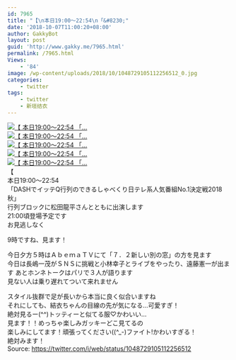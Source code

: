 ```yaml
---
id: 7965
title: "【\n本日19:00～22:54\n「&#8230;"
date: '2018-10-07T11:00:20+08:00'
author: GakkyBot
layout: post
guid: 'http://www.gakky.me/7965.html'
permalink: /7965.html
Views:
    - '84'
image: /wp-content/uploads/2018/10/1048729105112256512_0.jpg
categories:
    - twitter
tags:
    - twitter
    - 新垣结衣
---
```


[![【
本日19:00～22:54
「...](http://www.yui-aragaki.org/wp-content/uploads/2018/10/1048729105112256512_0.jpg)](http://www.yui-aragaki.org/wp-content/uploads/2018/10/1048729105112256512_0.jpg)  
[![【
本日19:00～22:54
「...](http://www.yui-aragaki.org/wp-content/uploads/2018/10/1048729105112256512_1.jpg)](http://www.yui-aragaki.org/wp-content/uploads/2018/10/1048729105112256512_1.jpg)  
[![【
本日19:00～22:54
「...](http://www.yui-aragaki.org/wp-content/uploads/2018/10/1048729105112256512_2.jpg)](http://www.yui-aragaki.org/wp-content/uploads/2018/10/1048729105112256512_2.jpg)  
[![【
本日19:00～22:54
「...](http://www.yui-aragaki.org/wp-content/uploads/2018/10/1048729105112256512_3.jpg)](http://www.yui-aragaki.org/wp-content/uploads/2018/10/1048729105112256512_3.jpg)  
[![【
本日19:00～22:54
「...](http://www.yui-aragaki.org/wp-content/uploads/2018/10/1048729105112256512_4.jpg)](http://www.yui-aragaki.org/wp-content/uploads/2018/10/1048729105112256512_4.jpg)  
【  
本日19:00～22:54  
「DASHでイッテQ行列のできるしゃべくり日テレ系人気番組No.1決定戦2018秋」  
行列ブロックに松田龍平さんとともに出演します  
21:00頃登場予定です  
お見逃しなく

9時ですね、見ます！

今日夕方５時はＡｂｅｍａＴＶにて「７．２新しい別の窓」の方を見ます  
今日は長嶋一茂がＳＮＳに挑戦と小林幸子とライブをやったり、遠藤憲一が出ます あとホンネトークはパリで３人が語ります  
見ない人は乗り遅れてついて来れません

スタイル抜群で足が長いから本当に良く似合いますね  
それにしても、結衣ちゃんの目線の先が気になる…可愛すぎ！  
絶対見るー(^^)トッティーと似てる服♡かわいい…  
見ます！！めっちゃ楽しみガッキーどこ見てるの  
楽しみにしてます！頑張ってください((^\_-)ファイト!かわいすぎる！  
絶対みます！  
Source: <https://twitter.com/i/web/status/1048729105112256512>